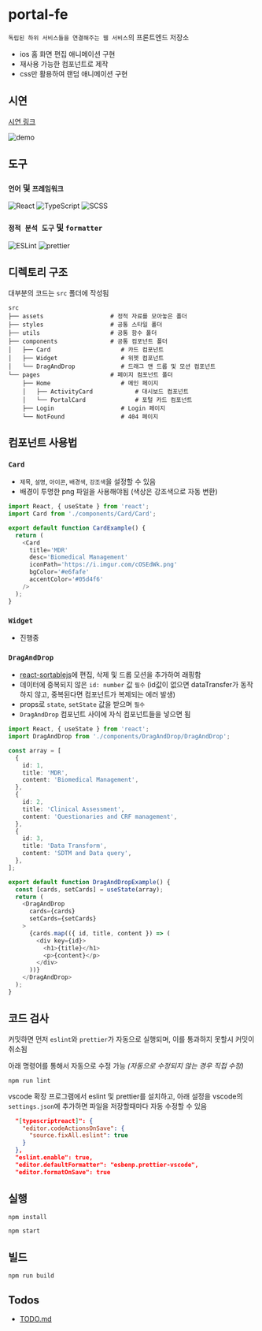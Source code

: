 # portal-fe

`독립된 하위 서비스들을 연결해주는 웹 서비스`의 프론트엔드 저장소

- ios 홈 화면 편집 애니메이션 구현
- 재사용 가능한 컴포넌트로 제작
- css만 활용하여 랜덤 애니메이션 구현

## 시연

[시연 링크](https://portal-fe.netlify.app/)

![demo](./review/result.gif)

## 도구

### `언어` 및 `프레임워크`

![React](https://img.shields.io/badge/react-%2320232a.svg?style=for-the-badge&logo=react&logoColor=%2361DAFB)
![TypeScript](https://img.shields.io/badge/typescript-%23007ACC.svg?style=for-the-badge&logo=typescript&logoColor=white)
![SCSS](https://img.shields.io/badge/SCSS-hotpink.svg?style=for-the-badge&logo=SASS&logoColor=white)

### `정적 분석 도구` 및 `formatter`

![ESLint](https://img.shields.io/badge/ESLint-4B3263?style=for-the-badge&logo=eslint&logoColor=white)
![prettier](https://img.shields.io/badge/prettier-ffffff?style=for-the-badge&logo=prettier)

## 디렉토리 구조

대부분의 코드는 `src` 폴더에 작성됨

    src
    ├── assets                   # 정적 자료를 모아놓은 폴더
    ├── styles                   # 공통 스타일 폴더
    ├── utils                    # 공통 함수 폴더
    ├── components               # 공통 컴포넌트 폴더
    │   ├── Card                    # 카드 컴포넌트
    │   ├── Widget                  # 위젯 컴포넌트
    │   └── DragAndDrop             # 드래그 앤 드롭 및 모션 컴포넌트
    └── pages                    # 페이지 컴포넌트 폴더
        ├── Home                    # 메인 페이지
        │   ├── ActivityCard            # 대시보드 컴포넌트
        │   └── PortalCard              # 포털 카드 컴포넌트
        ├── Login                   # Login 페이지
        └── NotFound                # 404 페이지

## 컴포넌트 사용법

### `Card`

- `제목`, `설명`, `아이콘`, `배경색`, `강조색`을 설정할 수 있음
- 배경이 투명한 png 파일을 사용해야됨 (색상은 강조색으로 자동 변환)

```ts
import React, { useState } from 'react';
import Card from './components/Card/Card';

export default function CardExample() {
  return (
    <Card
      title='MDR'
      desc='Biomedical Management'
      iconPath='https://i.imgur.com/cOSEdWk.png'
      bgColor='#e6fafe'
      accentColor='#05d4f6'
    />
  );
}
```

### `Widget`

- 진행중

### `DragAndDrop`

- [react-sortablejs](https://github.com/SortableJS/react-sortablejs)에 편집, 삭제 및 드롭 모션을 추가하여 래핑함
- 데이터에 중복되지 않은 `id: number` 값 `필수` (id값이 없으면 dataTransfer가 동작하지 않고, 중복된다면 컴포넌트가 복제되는 에러 발생)
- props로 `state`, `setState` 값을 받으며 `필수`
- `DragAndDrop` 컴포넌트 사이에 자식 컴포넌트들을 넣으면 됨

```ts
import React, { useState } from 'react';
import DragAndDrop from './components/DragAndDrop/DragAndDrop';

const array = [
  {
    id: 1,
    title: 'MDR',
    content: 'Biomedical Management',
  },
  {
    id: 2,
    title: 'Clinical Assessment',
    content: 'Questionaries and CRF management',
  },
  {
    id: 3,
    title: 'Data Transform',
    content: 'SDTM and Data query',
  },
];

export default function DragAndDropExample() {
  const [cards, setCards] = useState(array);
  return (
    <DragAndDrop
      cards={cards}
      setCards={setCards}
    >
      {cards.map(({ id, title, content }) => (
        <div key={id}>
          <h1>{title}</h1>
          <p>{content}</p>
        </div>
      ))}
    </DragAndDrop>
  );
}
```

## 코드 검사

커밋하면 먼저 `eslint`와 `prettier`가 자동으로 실행되며, 이를 통과하지 못할시 커밋이 취소됨

아래 명령어를 통해서 자동으로 수정 가능 _(자동으로 수정되지 않는 경우 직접 수정)_

```
npm run lint
```

vscode 확장 프로그램에서 eslint 및 prettier를 설치하고, 아래 설정을 vscode의 `settings.json`에 추가하면 파일을 저장할때마다 자동 수정할 수 있음

```json
  "[typescriptreact]": {
    "editor.codeActionsOnSave": {
      "source.fixAll.eslint": true
    }
  },
  "eslint.enable": true,
  "editor.defaultFormatter": "esbenp.prettier-vscode",
  "editor.formatOnSave": true
```

## 실행

```
npm install
```

```
npm start
```

## 빌드

```
npm run build
```

## Todos

- [TODO.md](https://github.com/syki66/portal-fe/blob/master/TODO.md)
